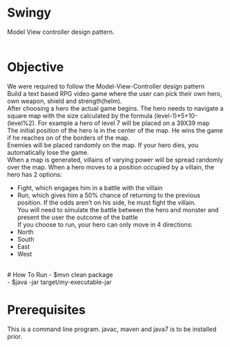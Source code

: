# Swingy
  Model View controller design pattern. <br />
  <br />
# Objective <br />
  We were required to follow the Model-View-Controller design pattern <br />
  Build a text based RPG video game where the user can pick their own hero, own weapon, shield and strength(helm).<br />
  After choosing a hero the actual game begins. The hero needs to navigate a square map with the size calculated by the formula (level-1)*5+10-(level%2). For example a hero of level 7 will be placed on a 39X39 map <br />
  The initial position of the hero is in the center of the map. He wins the game if he reaches on of the borders of the map. <br />
  Enemies will be placed randomly on the map. If your hero dies, you automatically lose the game. <br />
  When a map is generated, villains of varying power will be spread randomly over the map. When a hero moves to a position occupied by a villain, the hero has 2 options: <br />
 - Fight, which engages him in a battle with the villain <br />
 - Run, which gives him a 50% chance of returning to the previous position. If the odds aren’t on his side, he must fight the villain. <br />
 You will need to simulate the battle between the hero and monster and present the user the outcome of the battle <br />
 If you choose to run, your hero can only move in 4 directions:<br />
  - North<br />
  - South <br />
  - East <br />
  - West <br />
<br />
# How To Run
- $mvn clean package <br />
- $java -jar target/my-executable-jar
  <br />

# Prerequisites
  This is a command line program. javac, maven and java7 is to be installed prior.

